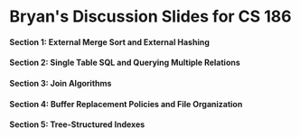 # Bryan's Discussion Slides for CS 186
#### Section 1: External Merge Sort and External Hashing
#### Section 2: Single Table SQL and Querying Multiple Relations 
#### Section 3: Join Algorithms
#### Section 4: Buffer Replacement Policies and File Organization
#### Section 5: Tree-Structured Indexes

